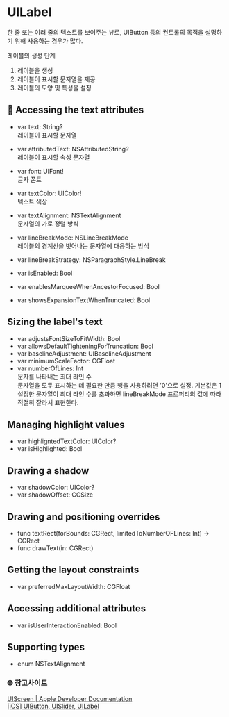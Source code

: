 # UILabel
한 줄 또는 여러 줄의 텍스트를 보여주는 뷰로, UIButton 등의 컨트롤의 목적을 설명하기 위해 사용하는 경우가 많다.

레이블의 생성 단계
1. 레이블을 생성
2. 레이블이 표시할 문자열을 제공
3. 레이블의 모양 및 특성을 설정

## 🔴 Accessing the text attributes
- var text: String?   
  레이블이 표시할 문자열

- var attributedText: NSAttributedString?   
  레이블이 표시할 속성 문자열

- var font: UIFont!   
  글자 폰트

- var textColor: UIColor!   
  텍스트 색상

- var textAlignment: NSTextAlignment    
  문자열의 가로 정렬 방식

- var lineBreakMode: NSLineBreakMode    
  레이블의 경계선을 벗어나는 문자열에 대응하는 방식

- var lineBreakStrategy: NSParagraphStyle.LineBreak
- var isEnabled: Bool
- var enablesMarqueeWhenAncestorFocused: Bool
- var showsExpansionTextWhenTruncated: Bool

## Sizing the label's text
- var adjustsFontSizeToFitWidth: Bool
- var allowsDefaultTighteningForTruncation: Bool
- var baselineAdjustment: UIBaselineAdjustment
- var minimumScaleFactor: CGFloat
- var numberOfLines: Int    
  문자를 나타내는 최대 라인 수  
  문자열을 모두 표시하는 데 필요한 만큼 행을 사용하려면 '0'으로 설정. 기본값은 1    
  설정한 문자열이 최대 라인 수를 초과하면 lineBreakMode 프로퍼티의 값에 따라 적절히 잘라서 표현한다.

## Managing highlight values
- var highligntedTextColor: UIColor?
- var isHighlighted: Bool

## Drawing a shadow
- var shadowColor: UIColor?
- var shadowOffset: CGSize

## Drawing and positioning overrides
- func textRect(forBounds: CGRect, limitedToNumberOFLines: Int) -> CGRect
- func drawText(in: CGRect)
  
## Getting the layout constraints
- var preferredMaxLayoutWidth: CGFloat

## Accessing additional attributes
- var isUserInteractionEnabled: Bool

## Supporting types
- enum NSTextAlignment


### 🌐 참고사이트
[UIScreen | Apple Developer Documentation](https://developer.apple.com/documentation/uikit/uilabel)   
[[iOS] UIButton, UISlider, UILabel](https://kingso.netlify.app/posts/boostcourse-project1-UIButton/)

